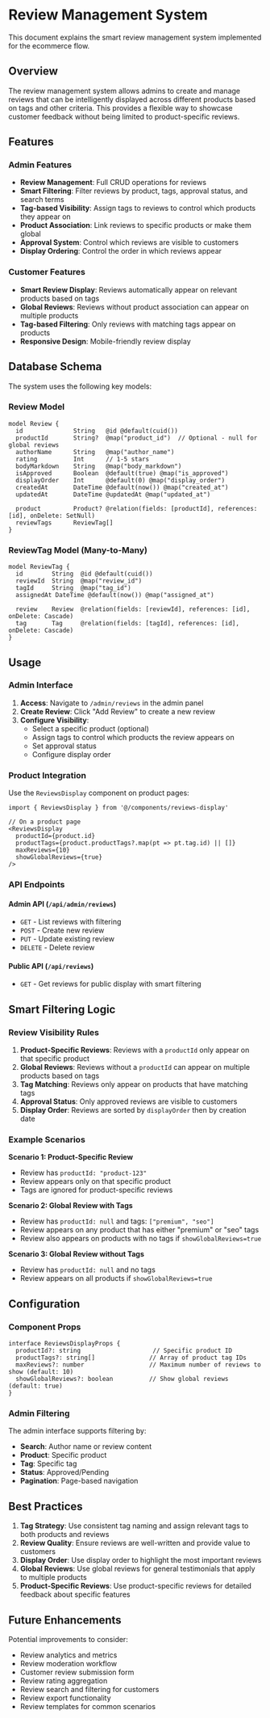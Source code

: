# Review Management System

This document explains the smart review management system implemented for the ecommerce flow.

## Overview

The review management system allows admins to create and manage reviews that can be intelligently displayed across different products based on tags and other criteria. This provides a flexible way to showcase customer feedback without being limited to product-specific reviews.

## Features

### Admin Features
- **Review Management**: Full CRUD operations for reviews
- **Smart Filtering**: Filter reviews by product, tags, approval status, and search terms
- **Tag-based Visibility**: Assign tags to reviews to control which products they appear on
- **Product Association**: Link reviews to specific products or make them global
- **Approval System**: Control which reviews are visible to customers
- **Display Ordering**: Control the order in which reviews appear

### Customer Features
- **Smart Review Display**: Reviews automatically appear on relevant products based on tags
- **Global Reviews**: Reviews without product association can appear on multiple products
- **Tag-based Filtering**: Only reviews with matching tags appear on products
- **Responsive Design**: Mobile-friendly review display

## Database Schema

The system uses the following key models:

### Review Model
```prisma
model Review {
  id              String   @id @default(cuid())
  productId       String?  @map("product_id")  // Optional - null for global reviews
  authorName      String   @map("author_name")
  rating          Int      // 1-5 stars
  bodyMarkdown    String   @map("body_markdown")
  isApproved      Boolean  @default(true) @map("is_approved")
  displayOrder    Int      @default(0) @map("display_order")
  createdAt       DateTime @default(now()) @map("created_at")
  updatedAt       DateTime @updatedAt @map("updated_at")
  
  product         Product? @relation(fields: [productId], references: [id], onDelete: SetNull)
  reviewTags      ReviewTag[]
}
```

### ReviewTag Model (Many-to-Many)
```prisma
model ReviewTag {
  id        String  @id @default(cuid())
  reviewId  String  @map("review_id")
  tagId     String  @map("tag_id")
  assignedAt DateTime @default(now()) @map("assigned_at")
  
  review    Review  @relation(fields: [reviewId], references: [id], onDelete: Cascade)
  tag       Tag     @relation(fields: [tagId], references: [id], onDelete: Cascade)
}
```

## Usage

### Admin Interface

1. **Access**: Navigate to `/admin/reviews` in the admin panel
2. **Create Review**: Click "Add Review" to create a new review
3. **Configure Visibility**:
   - Select a specific product (optional)
   - Assign tags to control which products the review appears on
   - Set approval status
   - Configure display order

### Product Integration

Use the `ReviewsDisplay` component on product pages:

```tsx
import { ReviewsDisplay } from '@/components/reviews-display'

// On a product page
<ReviewsDisplay 
  productId={product.id}
  productTags={product.productTags?.map(pt => pt.tag.id) || []}
  maxReviews={10}
  showGlobalReviews={true}
/>
```

### API Endpoints

#### Admin API (`/api/admin/reviews`)
- `GET` - List reviews with filtering
- `POST` - Create new review
- `PUT` - Update existing review
- `DELETE` - Delete review

#### Public API (`/api/reviews`)
- `GET` - Get reviews for public display with smart filtering

## Smart Filtering Logic

### Review Visibility Rules

1. **Product-Specific Reviews**: Reviews with a `productId` only appear on that specific product
2. **Global Reviews**: Reviews without a `productId` can appear on multiple products based on tags
3. **Tag Matching**: Reviews only appear on products that have matching tags
4. **Approval Status**: Only approved reviews are visible to customers
5. **Display Order**: Reviews are sorted by `displayOrder` then by creation date

### Example Scenarios

**Scenario 1: Product-Specific Review**
- Review has `productId: "product-123"`
- Review appears only on that specific product
- Tags are ignored for product-specific reviews

**Scenario 2: Global Review with Tags**
- Review has `productId: null` and tags: `["premium", "seo"]`
- Review appears on any product that has either "premium" or "seo" tags
- Review also appears on products with no tags if `showGlobalReviews=true`

**Scenario 3: Global Review without Tags**
- Review has `productId: null` and no tags
- Review appears on all products if `showGlobalReviews=true`

## Configuration

### Component Props

```tsx
interface ReviewsDisplayProps {
  productId?: string                    // Specific product ID
  productTags?: string[]               // Array of product tag IDs
  maxReviews?: number                  // Maximum number of reviews to show (default: 10)
  showGlobalReviews?: boolean          // Show global reviews (default: true)
}
```

### Admin Filtering

The admin interface supports filtering by:
- **Search**: Author name or review content
- **Product**: Specific product
- **Tag**: Specific tag
- **Status**: Approved/Pending
- **Pagination**: Page-based navigation

## Best Practices

1. **Tag Strategy**: Use consistent tag naming and assign relevant tags to both products and reviews
2. **Review Quality**: Ensure reviews are well-written and provide value to customers
3. **Display Order**: Use display order to highlight the most important reviews
4. **Global Reviews**: Use global reviews for general testimonials that apply to multiple products
5. **Product-Specific Reviews**: Use product-specific reviews for detailed feedback about specific features

## Future Enhancements

Potential improvements to consider:
- Review analytics and metrics
- Review moderation workflow
- Customer review submission form
- Review rating aggregation
- Review search and filtering for customers
- Review export functionality
- Review templates for common scenarios
